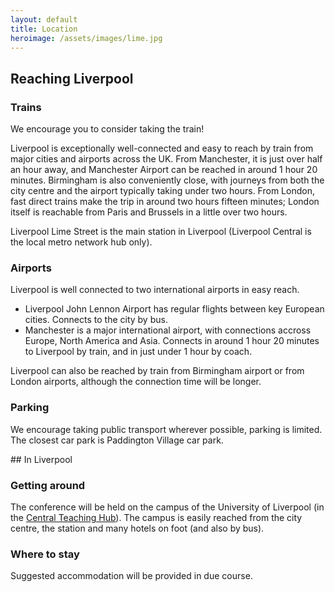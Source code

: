 ```yaml
---
layout: default
title: Location
heroimage: /assets/images/lime.jpg
---
```


<div class="row">
    <div class="col-md-6" markdown="1">

## Reaching Liverpool

### Trains
We encourage you to consider taking the train!

Liverpool is exceptionally well-connected and easy to reach by train from major cities and airports across the UK. From Manchester, it is just over half an hour away, and Manchester Airport can be reached in around 1 hour 20 minutes. Birmingham is also conveniently close, with journeys from both the city centre and the airport typically taking under two hours. From London, fast direct trains make the trip in around two hours fifteen minutes; London itself is reachable from Paris and Brussels in a little over two hours.

Liverpool Lime Street is the main station in Liverpool (Liverpool Central is the local metro network hub only).



### Airports

Liverpool is well connected to two international airports in easy reach.

- Liverpool John Lennon Airport has regular flights between key European cities. Connects to the city by bus.
- Manchester is a major international airport, with connections accross Europe, North America and Asia. Connects in around 1 hour 20 minutes to Liverpool by train, and in just under 1 hour by coach.

Liverpool can also be reached by train from Birmingham airport or from London airports, although the connection time will be longer.

### Parking 

We encourage taking public transport wherever possible, parking is limited. The closest car park is Paddington Village car park.

</div>
    <div class="col-md-6" markdown="1">
## In Liverpool

### Getting around

The conference will be held on the campus of the University of Liverpool (in the [Central Teaching Hub](https://www.liverpool.ac.uk/central-teaching-hub/)). The campus is easily reached from the city centre, the station and many hotels on foot (and also by bus). 

### Where to stay

Suggested accommodation will be provided in due course.
</div>
</div>
